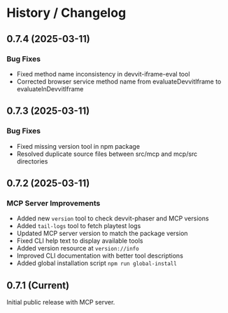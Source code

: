 # History / Changelog

## 0.7.4 (2025-03-11)

### Bug Fixes

- Fixed method name inconsistency in devvit-iframe-eval tool
- Corrected browser service method name from evaluateDevvitIframe to evaluateInDevvitIframe

## 0.7.3 (2025-03-11)

### Bug Fixes

- Fixed missing version tool in npm package
- Resolved duplicate source files between src/mcp and mcp/src directories

## 0.7.2 (2025-03-11)

### MCP Server Improvements

- Added new `version` tool to check devvit-phaser and MCP versions
- Added `tail-logs` tool to fetch playtest logs
- Updated MCP server version to match the package version
- Fixed CLI help text to display available tools
- Added version resource at `version://info`
- Improved CLI documentation with better tool descriptions
- Added global installation script `npm run global-install`

## 0.7.1 (Current)

Initial public release with MCP server.